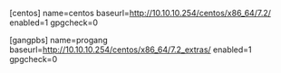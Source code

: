 [centos]
name=centos
baseurl=http://10.10.10.254/centos/x86_64/7.2/
enabled=1
gpgcheck=0

[gangpbs]
name=progang
baseurl=http://10.10.10.254/centos/x86_64/7.2_extras/
enabled=1
gpgcheck=0
